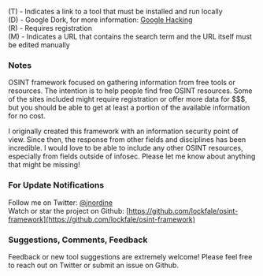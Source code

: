 (T) - Indicates a link to a tool that must be installed and run locally  
(D) - Google Dork, for more information: [Google Hacking](https://en.wikipedia.org/wiki/Google_hacking)  
(R) - Requires registration  
(M) - Indicates a URL that contains the search term and the URL itself must be edited manually  

### Notes

OSINT framework focused on gathering information from free tools or resources. The intention is to help people find free OSINT resources. Some of the sites included might require registration or offer more data for $$$, but you should be able to get at least a portion of the available information for no cost.

I originally created this framework with an information security point of view. Since then, the response from other fields and disciplines has been incredible. I would love to be able to include any other OSINT resources, especially from fields outside of infosec. Please let me know about anything that might be missing!

### For Update Notifications

Follow me on Twitter: [@jnordine](https://twitter.com/jnordine)  
Watch or star the project on Github: [https://github.com/lockfale/osint-framework](https://github.com/lockfale/osint-framework)

### Suggestions, Comments, Feedback

Feedback or new tool suggestions are extremely welcome! Please feel free to reach out on Twitter or submit an issue on Github.